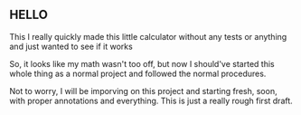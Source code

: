 ## HELLO

This I really quickly made this little calculator without any tests or anything and just wanted to see if it works

So, it looks like my math wasn't too off, but now I should've started this whole thing as a normal project and followed the normal procedures. 

Not to worry, I will be imporving on this project and starting fresh, soon, with proper annotations and everything. This is just a really rough first draft. 